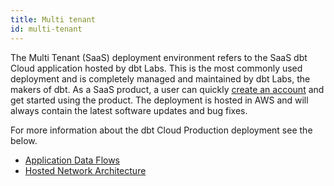 ```yaml
---
title: Multi tenant
id: multi-tenant
---
```


The Multi Tenant (SaaS) deployment environment refers to the SaaS dbt Cloud application hosted by dbt Labs. This is the most commonly used deployment and is completely managed and maintained by dbt Labs, the makers of dbt. As a SaaS product, a user can quickly [create an account](https://www.getdbt.com/signup/) and get started using the product. The deployment is hosted in AWS and will always contain the latest software updates and bug fixes.

For more information about the dbt Cloud Production deployment see the below.

- [Application Data Flows](/docs/cloud/about-cloud/architecture#application-data-flows)
- [Hosted Network Architecture](/docs/cloud/about-cloud/architecture#hosted-network-architecture)
